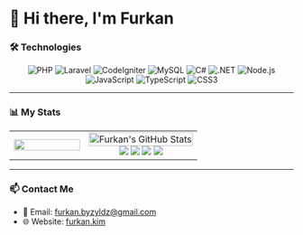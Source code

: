 # 👋 Hi there, I'm Furkan

### 🛠️ Technologies

<div align="center">

![PHP](https://img.shields.io/badge/PHP-777BB4?style=for-the-badge&logo=php&logoColor=white)
![Laravel](https://img.shields.io/badge/Laravel-FF2D20?style=for-the-badge&logo=laravel&logoColor=white)
![CodeIgniter](https://img.shields.io/badge/CodeIgniter-EF4223?style=for-the-badge&logo=codeigniter&logoColor=white)
![MySQL](https://img.shields.io/badge/MySQL-4479A1?style=for-the-badge&logo=mysql&logoColor=white)
![C#](https://img.shields.io/badge/C%23-239120?style=for-the-badge&logo=c-sharp&logoColor=white)
![.NET](https://img.shields.io/badge/.NET-512BD4?style=for-the-badge&logo=dotnet&logoColor=white)
![Node.js](https://img.shields.io/badge/Node.js-339933?style=for-the-badge&logo=nodedotjs&logoColor=white)
![JavaScript](https://img.shields.io/badge/JavaScript-F7DF1E?style=for-the-badge&logo=javascript&logoColor=black)
![TypeScript](https://img.shields.io/badge/TypeScript-007ACC?style=for-the-badge&logo=typescript&logoColor=white)
![CSS3](https://img.shields.io/badge/CSS3-1572B6?style=for-the-badge&logo=css3&logoColor=white)

</div>

---

<h3 align="left">📊 My Stats</h3>

<table cellspacing="0" cellpadding="0" border="0">
<tr>
<td width="40%" align="center">
<img src="https://media.tenor.com/EbyOKpncujQAAAAi/john-travolta-tra-jt-transparent.gif" width="100%">
</td>
<td width="60%" align="center">

<img width="100%" src="https://github-readme-stats.vercel.app/api?username=Shitric&show_icons=true&theme=vision-friendly-dark&hide_border=true" alt="Furkan's GitHub Stats" />

<br>

<div align="center">
<img src="https://img.shields.io/badge/👁️_Profile_Views-1K-2F80ED?style=for-the-badge&labelColor=black" />
<img src="https://img.shields.io/badge/🤝_Followers-100-30336b?style=for-the-badge&labelColor=black" />
<img src="https://img.shields.io/badge/⌛_Years-2-0D1117?style=for-the-badge&labelColor=black" />
<img src="https://img.shields.io/badge/📦_Repos-25-238636?style=for-the-badge&labelColor=black" />
</div>

</td>
</tr>
</table>

---

<h3 align="left">📫 Contact Me</h3>

- 📧 Email: furkan.byzyldz@gmail.com
- 🌐 Website: [furkan.kim](https://furkan.kim)